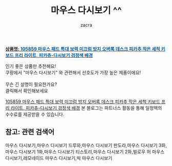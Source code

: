﻿---
layout: post
title:  "마우스 다시보기 ^^"
author: zacra
categories: [ 아이템 ]
tags: [마우스 다시보기,마우스 다시보기 드루와,마우스 다시보기 판도라,마우스 다시보기 3화,마우스 다시보기 1화,마우스 다시보기 티스토리,마우스 다시보기 2화,빌로우 허 마우스 다시보기,레모네이드 마우스 다시보기,빅 마우스 다시보기]
image: https://static.coupangcdn.com/image/vendor_inventory/2b4e/475b7916079d2c9694df2ef98b86e5ac8f9ef1e9c97c3d133344b6c90fc3.jpg 
description: "쿠팡에서 마우스 다시보기 관련 키워드로 가장 고객 선호도가 높은 제품이랍니다."
rating: 4.5
---

<a href="https://link.coupang.com/re/AFFSDP?lptag=AF8407795&pageKey=5096096689&itemId=6936816956&vendorItemId=74229326753&traceid=V0-153-a625573f8fb19c0e"><b>상품명: <font color='#01579B'>105859 마우스 패드 특대 보력 미끄럼 방지 오버록 데스크 피카추 작은 세척 키보드 프리 라이트, 피카츄-다시보기 검정색 배경</font></b></a>

인기 좋은 상품만 추천해요!<br/>
쿠팡에서 "마우스 다시보기" 와 관련해서 선호도가 가장 높은 제품이에요!<br/><br/>
무슨 긴 설명이 필요한가요?  
클릭해서 확인해보세요


<a href="https://link.coupang.com/re/AFFSDP?lptag=AF8407795&pageKey=5096096689&itemId=6936816956&vendorItemId=74229326753&traceid=V0-153-a625573f8fb19c0e">105859 마우스 패드 특대 보력 미끄럼 방지 오버록 데스크 피카추 작은 세척 키보드 프리 라이트, 피카츄-다시보기 검정색 배경</a>
본 블로그는 파트너스 활동을 통해 일정액의 수수료를 제공받을 수 있습니다.

## 참고: 관련 검색어    
마우스 다시보기,마우스 다시보기 드루와,마우스 다시보기 판도라,마우스 다시보기 3화,마우스 다시보기 1화,마우스 다시보기 티스토리,마우스 다시보기 2화,빌로우 허 마우스 다시보기,레모네이드 마우스 다시보기,빅 마우스 다시보기